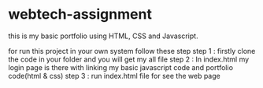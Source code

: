 # webtech-assignment
this is my basic portfolio using HTML, CSS and Javascript.

for run this project in your own system follow these step
step 1 : firstly clone the code in your folder and you will get my all file
step 2 : In index.html my login page is there with linking my basic javascript code and portfolio code(html & css)
step 3 : run index.html file for see the web page
